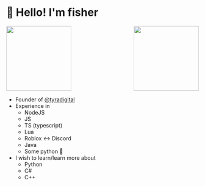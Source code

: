 # :wave: **Hello! I'm fisher**

<!-- [![Discord Presence](https://lanyard.cnrad.dev/api/756614666066591836)](https://discord.com/users/756614666066591836) -->


<!-- ## You can view my github stats below ⬇️

<a href="https://github.com/F1sxher/">
    <img align="center" src="https://github-readme-streak-stats.herokuapp.com/?user=F1sxher&theme=vue-dark" height="180"/>
</a>
<a href="https://github.com/F1sxher/">
    <img align="center" src="https://github-readme-stats.vercel.app/api/top-langs/?username=F1sxher&layout=compact&theme=vue-dark" height="180"/>
</a> -->

<a href="https://discord.com/users/756614666066591836">
    <img align="center" src="https://lanyard.cnrad.dev/api/756614666066591836" height="170"/>
</a>

<a href="https://github.com/F1sxher/">
    <img align="right" src="https://github-readme-stats.vercel.app/api?username=F1sxher&count_private=true&show_icons=true&hide=contribs&theme=vue-dark" height="170"/>
</a>

- Founder of [@tyradigital](https://github.com/tyradigital)
- Experience in
  - NodeJS
  - JS
  - TS (typescript)
  - Lua
  - Roblox <-> Discord
  - Java
  - Some python 🤷
- I wish to learn/learn more about
  - Python
  - C#
  - C++
